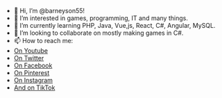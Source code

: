 - 👋 Hi, I’m @barneyson55!
- 👀 I’m interested in games, programming, IT and many things.
- 🌱 I’m currently learning PHP, Java, Vue,js, React, C#, Angular, MySQL.
- 💞️ I’m looking to collaborate on mostly making games in C#.
- 📫 How to reach me:
- [On Youtube](https://www.youtube.com/channel/UCze2OsC1VF7J8upqDrKp2hw)
- [On Twitter](https://twitter.com/sIBarneySON)
- [On Facebook](https://www.facebook.com/profile.php?id=100075303753735)
- [On Pinterest](https://hu.pinterest.com/barneysideas/_created/)
- [On Instagram](https://www.instagram.com/barnisonqp/)
- [And on TikTok](https://www.tiktok.com/@schmidtbarnabas)
<!---
barneyson55/barneyson55 is a ✨ special ✨ repository because its `README.md` (this file) appears on your GitHub profile.
You can click the Preview link to take a look at your changes.
--->
